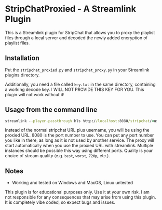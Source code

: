 # StripChatProxied - A Streamlink Plugin

This is a Streamlink plugin for StripChat that allows you to proxy the playlist files through a local server and decoded the newly added encryption of playlist files.

## Installation

Put the `stripchat_proxied.py` and `stripchat_proxy.py` in your Streamlink plugins directory.

Additionally, you need a file called `key.txt` in the same directory, containing a working decode key. I WILL NOT PROVIDE THIS KEY FOR YOU. This plugin will not work without it!

## Usage from the command line

```cmd
streamlink --player-passthrough hls http://localhost:8080/stripchat/<username> <quality>
```

Instead of the normal stripchat URL plus username, you will be using the proxied URL. 8080 is the port number to use. You can put any port number you like in there, as long as it is not used by another service.
The proxy will start automatically when you use the proxied URL with streamlink. Multiple instances should be possible this way using different ports. Quality is your choice of stream quality (e.g. `best`, `worst`, `720p`, etc.).

## Notes

- Working and tested on Windows and MacOS, Linux untested

This plugin is for educational purposes only. Use it at your own risk. I am not responsible for any consequences that may arise from using this plugin. It is completely vibe coded, so expect bugs and issues.
